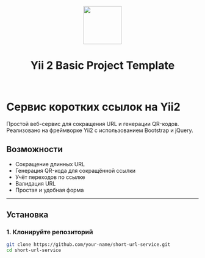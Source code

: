 <p align="center">
    <a href="https://github.com/yiisoft" target="_blank">
        <img src="https://avatars0.githubusercontent.com/u/993323" height="100px">
    </a>
    <h1 align="center">Yii 2 Basic Project Template</h1>
    <br>
</p>

# Сервис коротких ссылок на Yii2

Простой веб-сервис для сокращения URL и генерации QR-кодов. Реализовано на фреймворке Yii2 с использованием Bootstrap и jQuery.

## Возможности

- Сокращение длинных URL
- Генерация QR-кода для сокращённой ссылки
- Учёт переходов по ссылке
- Валидация URL
- Простая и удобная форма

---

## Установка

### 1. Клонируйте репозиторий
```bash
git clone https://github.com/your-name/short-url-service.git
cd short-url-service
